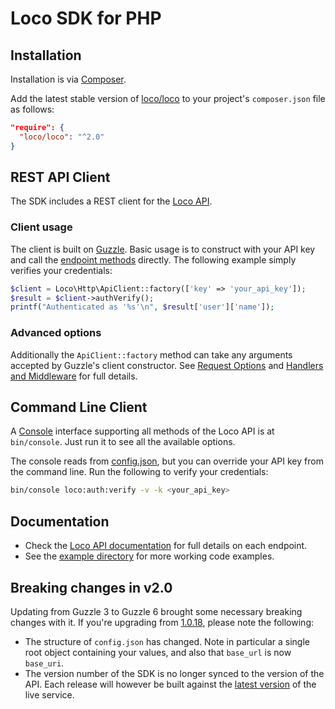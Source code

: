 # Loco SDK for PHP

## Installation

Installation is via [Composer](http://getcomposer.org/doc/00-intro.md#using-composer).

Add the latest stable version of [loco/loco](https://packagist.org/packages/loco/loco) to your project's `composer.json` file as follows:

```json
"require": {
  "loco/loco": "^2.0"
}
```


## REST API Client

The SDK includes a REST client for the [Loco API](https://localise.biz/api).

### Client usage

The client is built on [Guzzle](http://guzzle.readthedocs.org). 
Basic usage is to construct with your API key and call the [endpoint methods](https://localise.biz/api/docs) directly. The following example simply verifies your credentials:

```php
$client = Loco\Http\ApiClient::factory(['key' => 'your_api_key']);
$result = $client->authVerify();
printf("Authenticated as '%s'\n", $result['user']['name']);
```

### Advanced options 

Additionally the `ApiClient::factory` method can take any arguments accepted by Guzzle's client constructor.
See [Request Options](https://guzzle.readthedocs.io/en/stable/request-options.html) and [Handlers and Middleware](http://docs.guzzlephp.org/en/stable/handlers-and-middleware.html) for full details.


## Command Line Client

A [Console](http://symfony.com/doc/current/components/console/introduction.html) interface supporting all methods of the Loco API is at `bin/console`. Just run it to see all the available options.

The console reads from [config.json](https://github.com/loco/loco-php-sdk/blob/master/config.json.dist), but you can override your API key from the command line. Run the following to verify your credentials:

```sh
bin/console loco:auth:verify -v -k <your_api_key> 
```


## Documentation

* Check the [Loco API documentation](https://localise.biz/api) for full details on each endpoint.
* See the [example directory](https://github.com/loco/loco-php-sdk/tree/master/example) for more working code examples.


## Breaking changes in v2.0

Updating from Guzzle 3 to Guzzle 6 brought some necessary breaking changes with it. If you're upgrading from [1.0.18](https://github.com/loco/loco-php-sdk/tree/1.0.18), please note the following:

* The structure of `config.json` has changed. Note in particular a single root object containing your values, and also that `base_url` is now `base_uri`.
* The version number of the SDK is no longer synced to the version of the API. Each release will however be built against the [latest version](https://localise.biz/api/docs/changelog) of the live service.
